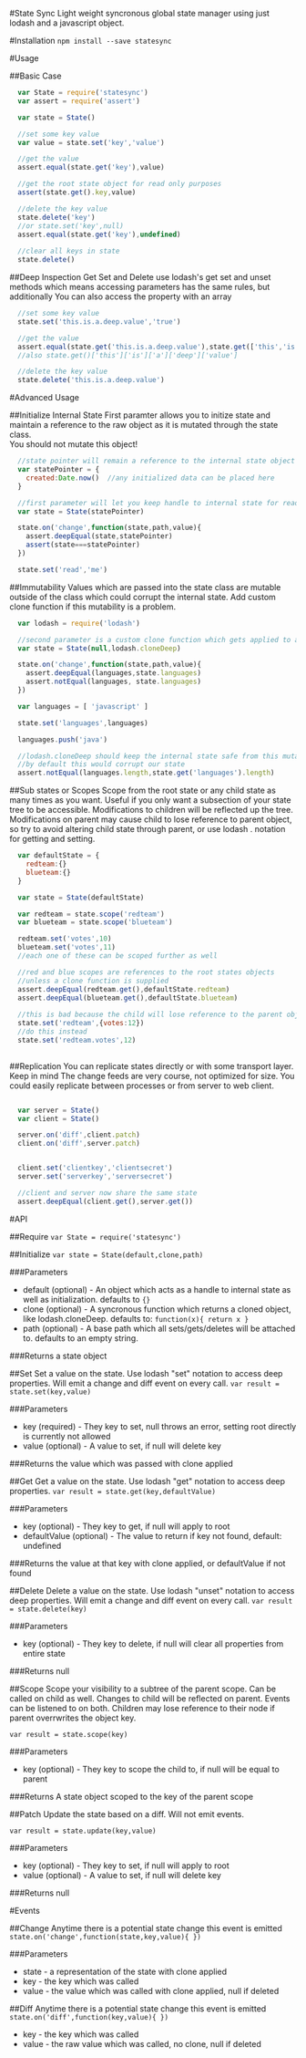 #State Sync
Light weight syncronous global state manager using just lodash and a javascript object.

#Installation
```npm install --save statesync```

#Usage

##Basic Case
```js
  var State = require('statesync')
  var assert = require('assert')

  var state = State()

  //set some key value
  var value = state.set('key','value')

  //get the value
  assert.equal(state.get('key'),value)

  //get the root state object for read only purposes
  assert(state.get().key,value)

  //delete the key value
  state.delete('key')
  //or state.set('key',null)
  assert.equal(state.get('key'),undefined)
  
  //clear all keys in state
  state.delete()

```
##Deep Inspection
Get Set and Delete use lodash's get set and unset methods which means accessing parameters has the same
rules, but additionally You can also access the property with an array
```js
  //set some key value
  state.set('this.is.a.deep.value','true')

  //get the value
  assert.equal(state.get('this.is.a.deep.value'),state.get(['this','is','a','deep','value']))
  //also state.get()['this']['is']['a']['deep']['value']

  //delete the key value
  state.delete('this.is.a.deep.value')
```


#Advanced Usage

##Initialize Internal State
First paramter allows you to initize state and maintain a reference to the raw object as it is mutated through the state class.  
You should not mutate this object!

```js
  //state pointer will remain a reference to the internal state object
  var statePointer = {
    created:Date.now()  //any initialized data can be placed here
  }

  //first parameter will let you keep handle to internal state for read only purposes
  var state = State(statePointer)

  state.on('change',function(state,path,value){
    assert.deepEqual(state,statePointer)
    assert(state===statePointer)
  })

  state.set('read','me')

```

##Immutability
Values which are passed into the state class are mutable outside of the class which could
corrupt the internal state. Add custom clone function
if this mutability is a problem.

```js
  var lodash = require('lodash')

  //second parameter is a custom clone function which gets applied to all gets, sets, deletes and events
  var state = State(null,lodash.cloneDeep)

  state.on('change',function(state,path,value){
    assert.deepEqual(languages,state.languages)
    assert.notEqual(languages, state.languages)
  })

  var languages = [ 'javascript' ]

  state.set('languages',languages)

  languages.push('java')

  //lodash.cloneDeep should keep the internal state safe from this mutation
  //by default this would corrupt our state
  assert.notEqual(languages.length,state.get('languages').length)

```

##Sub states or Scopes
Scope from the root state or any child state as many times as you want. Useful if you only want a subsection of your state tree to
be accessible. Modifications to children will be reflected up the tree. Modifications on parent may cause child to lose reference
to parent object, so try to avoid altering child state through parent, or use lodash . notation for getting and setting.
```js
  var defaultState = {
    redteam:{}
    blueteam:{}
  }

  var state = State(defaultState)

  var redteam = state.scope('redteam')
  var blueteam = state.scope('blueteam')

  redteam.set('votes',10)
  blueteam.set('votes',11)
  //each one of these can be scoped further as well

  //red and blue scopes are references to the root states objects
  //unless a clone function is supplied
  assert.deepEqual(redteam.get(),defaultState.redteam)
  assert.deepEqual(blueteam.get(),defaultState.blueteam)
  
  //this is bad because the child will lose reference to the parent object and will become out of sync
  state.set('redteam',{votes:12})
  //do this instead
  state.set('redteam.votes',12)
  
```

##Replication
You can replicate states directly or with some transport layer. Keep in mind The change feeds are very course, not optimized for size.
You could easily replicate between processes or from server to web client.
```js

  var server = State()
  var client = State()

  server.on('diff',client.patch)
  client.on('diff',server.patch)


  client.set('clientkey','clientsecret')
  server.set('serverkey','serversecret')

  //client and server now share the same state
  assert.deepEqual(client.get(),server.get())

```

#API

##Require
```var State = require('statesync')```

##Initialize
```var state = State(default,clone,path)```

###Parameters
* default (optional) - An object which acts as a handle to internal state as well as initialization. defaults to ```{}```
* clone (optional) - A syncronous function which returns a cloned object, like lodash.cloneDeep. defaults to: ``` function(x){ return x } ```
* path (optional) - A base path which all sets/gets/deletes will be attached to. defaults to an empty string.

###Returns
a state object

##Set
Set a value on the state. Use lodash "set" notation to access deep properties.
Will emit a change and diff event on every call.
```var result = state.set(key,value)```

###Parameters
* key (required) - They key to set, null throws an error, setting root directly is currently not allowed
* value (optional) - A value to set, if null will delete key

###Returns
the value which was passed with clone applied

##Get
Get a value on the state. Use lodash "get" notation to access deep properties.
```var result = state.get(key,defaultValue)```

###Parameters
* key (optional) - They key to get, if null will apply to root 
* defaultValue (optional) - The value to return if key not found, default: undefined

###Returns
the value at that key with clone applied, or defaultValue if not found

##Delete
Delete a value on the state. Use lodash "unset" notation to access deep properties.
Will emit a change and diff event on every call.
```var result = state.delete(key)```

###Parameters
* key (optional) - They key to delete, if null will clear all properties from entire state

###Returns
null

##Scope
Scope your visibility to a subtree of the parent scope. Can be called on child as well. 
Changes to child will be reflected on parent. Events can be listened to on both. 
Children may lose reference to their node if parent overrwrites the object key.

```var result = state.scope(key)```

###Parameters
* key (optional) - They key to scope the child to, if null will be equal to parent

###Returns
A state object scoped to the key of the parent scope

##Patch
Update the state based on a diff. Will not emit events.

```var result = state.update(key,value)```

###Parameters
* key (optional) - They key to set, if null will apply to root 
* value (optional) - A value to set, if null will delete key

###Returns
null

#Events

##Change
Anytime there is a potential state change this event is emitted
```state.on('change',function(state,key,value){ })```

###Parameters
* state - a representation of the state with clone applied
* key - the key which was called 
* value - the value which was called with clone applied, null if deleted

##Diff
Anytime there is a potential state change this event is emitted
```state.on('diff',function(key,value){ })```
* key - the key which was called 
* value - the raw value which was called, no clone, null if deleted



